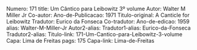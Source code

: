 Numero: 171
title: Um Cântico para Leibowitz 3º volume
Autor: Walter M Miller Jr
Co-autor: 
Ano-de-Publicacao: 1971
Titulo-original: A Canticle for Leibowitz
Tradutor: Eurico da Fonseca
Co-tradutor: 
Ano-de-edicao: 1959
alias: Walter-M-Miller-Jr
Autor2-alias: 
Tradutor1-alias: Eurico-da-Fonseca
Tradutor2-alias: 
Titulo-link: 171-Um-Cantico-para-Leibowitz-3-volume
Capa: Lima de Freitas
pags: 175
Capa-link: Lima-de-Freitas